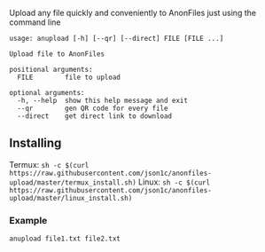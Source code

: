 Upload any file quickly and conveniently to AnonFiles just using the command line

```
usage: anupload [-h] [--qr] [--direct] FILE [FILE ...]

Upload file to AnonFiles

positional arguments:
  FILE        file to upload

optional arguments:
  -h, --help  show this help message and exit
  --qr        gen QR code for every file
  --direct    get direct link to download
```

## Installing
Termux: `sh -c $(curl https://raw.githubusercontent.com/json1c/anonfiles-upload/master/termux_install.sh)`
Linux: `sh -c $(curl https://raw.githubusercontent.com/json1c/anonfiles-upload/master/linux_install.sh)`

### Example
`anupload file1.txt file2.txt`
